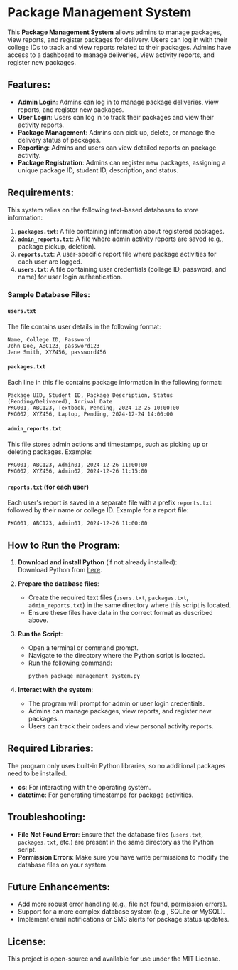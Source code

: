 # Package Management System

This **Package Management System** allows admins to manage packages, view reports, and register packages for delivery. Users can log in with their college IDs to track and view reports related to their packages. Admins have access to a dashboard to manage deliveries, view activity reports, and register new packages.

## Features:
- **Admin Login**: Admins can log in to manage package deliveries, view reports, and register new packages.
- **User Login**: Users can log in to track their packages and view their activity reports.
- **Package Management**: Admins can pick up, delete, or manage the delivery status of packages.
- **Reporting**: Admins and users can view detailed reports on package activity.
- **Package Registration**: Admins can register new packages, assigning a unique package ID, student ID, description, and status.

## Requirements:
This system relies on the following text-based databases to store information:

1. **`packages.txt`**: A file containing information about registered packages.
2. **`admin_reports.txt`**: A file where admin activity reports are saved (e.g., package pickup, deletion).
3. **`reports.txt`**: A user-specific report file where package activities for each user are logged.
4. **`users.txt`**: A file containing user credentials (college ID, password, and name) for user login authentication.

### Sample Database Files:

#### `users.txt`
The file contains user details in the following format:
```
Name, College ID, Password
John Doe, ABC123, password123
Jane Smith, XYZ456, password456
```

#### `packages.txt`
Each line in this file contains package information in the following format:
```
Package UID, Student ID, Package Description, Status (Pending/Delivered), Arrival Date
PKG001, ABC123, Textbook, Pending, 2024-12-25 10:00:00
PKG002, XYZ456, Laptop, Pending, 2024-12-24 14:00:00
```

#### `admin_reports.txt`
This file stores admin actions and timestamps, such as picking up or deleting packages. Example:
```
PKG001, ABC123, Admin01, 2024-12-26 11:00:00
PKG002, XYZ456, Admin02, 2024-12-26 11:15:00
```

#### `reports.txt` (for each user)
Each user's report is saved in a separate file with a prefix `reports.txt` followed by their name or college ID. Example for a report file:
```
PKG001, ABC123, Admin01, 2024-12-26 11:00:00
```

## How to Run the Program:
1. **Download and install Python** (if not already installed):  
   Download Python from [here](https://www.python.org/downloads/).

2. **Prepare the database files**:
   - Create the required text files (`users.txt`, `packages.txt`, `admin_reports.txt`) in the same directory where this script is located.
   - Ensure these files have data in the correct format as described above.

3. **Run the Script**:
   - Open a terminal or command prompt.
   - Navigate to the directory where the Python script is located.
   - Run the following command:
     ```bash
     python package_management_system.py
     ```

4. **Interact with the system**:
   - The program will prompt for admin or user login credentials.
   - Admins can manage packages, view reports, and register new packages.
   - Users can track their orders and view personal activity reports.

## Required Libraries:
The program only uses built-in Python libraries, so no additional packages need to be installed.

- **os**: For interacting with the operating system.
- **datetime**: For generating timestamps for package activities.

## Troubleshooting:
- **File Not Found Error**: Ensure that the database files (`users.txt`, `packages.txt`, etc.) are present in the same directory as the Python script.
- **Permission Errors**: Make sure you have write permissions to modify the database files on your system.

## Future Enhancements:
- Add more robust error handling (e.g., file not found, permission errors).
- Support for a more complex database system (e.g., SQLite or MySQL).
- Implement email notifications or SMS alerts for package status updates.

## License:
This project is open-source and available for use under the MIT License.
